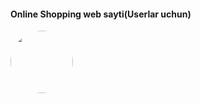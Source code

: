 <h4>Online Shopping web sayti(Userlar uchun)</h4>


<img src="https://www.pngitem.com/pimgs/m/9-93854_shopping-cart-computer-icons-online-shopping-clip-art.png" style="width:100px;height:100px;border-radius:50px;">
